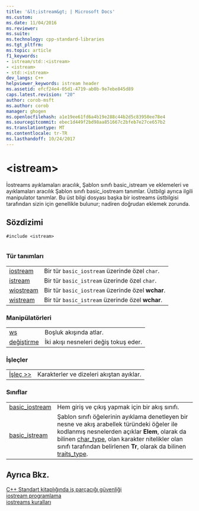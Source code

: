 ```yaml
---
title: '&lt;istream&gt; | Microsoft Docs'
ms.custom: 
ms.date: 11/04/2016
ms.reviewer: 
ms.suite: 
ms.technology: cpp-standard-libraries
ms.tgt_pltfrm: 
ms.topic: article
f1_keywords:
- istream/std::<istream>
- <istream>
- std::<istream>
dev_langs: C++
helpviewer_keywords: istream header
ms.assetid: efcf24e4-05d1-4719-ab0b-9e7ebe845d89
caps.latest.revision: "20"
author: corob-msft
ms.author: corob
manager: ghogen
ms.openlocfilehash: a1e19ee61fd6a4b19e288c44b2d5c83950ee78e4
ms.sourcegitcommit: ebec1d449f2bd98aa851667c2bfeb7e27ce657b2
ms.translationtype: MT
ms.contentlocale: tr-TR
ms.lasthandoff: 10/24/2017
---
```

# <a name="ltistreamgt"></a>&lt;istream&gt;
İostreams ayıklamaları aracılık, Şablon sınıfı basic_istream ve eklemeleri ve ayıklamaları aracılık Şablon sınıfı basic_iostream tanımlar. Üstbilgi ayrıca ilgili manipulator tanımlar. Bu üst bilgi dosyası başka bir iostreams üstbilgisi tarafından sizin için genellikle bulunur; nadiren doğrudan eklemek zorunda.  
  
## <a name="syntax"></a>Sözdizimi  
  
```  
#include <istream>  
  
```  
  
### <a name="typedefs"></a>Tür tanımları  
  
|||  
|-|-|  
|[iostream](../standard-library/istream-typedefs.md#iostream)|Bir tür `basic_iostream` üzerinde özel `char`.|  
|[istream](../standard-library/istream-typedefs.md#istream)|Bir tür `basic_istream` üzerinde özel `char`.|  
|[wiostream](../standard-library/istream-typedefs.md#wiostream)|Bir tür `basic_iostream` üzerinde özel **wchar**.|  
|[wistream](../standard-library/istream-typedefs.md#wistream)|Bir tür `basic_istream` üzerinde özel **wchar**.|  
  
### <a name="manipulators"></a>Manipülatörleri  
  
|||  
|-|-|  
|[ws](../standard-library/istream-functions.md#ws)|Boşluk akışında atlar.|  
|[değiştirme](../standard-library/istream-functions.md#istream_swap)|İki akışı nesneleri değiş tokuş eder.|  
  
### <a name="operators"></a>İşleçler  
  
|||  
|-|-|  
|[İşleç >>](../standard-library/istream-operators.md#op_gt_gt)|Karakterler ve dizeleri akıştan ayıklar.|  
  
### <a name="classes"></a>Sınıflar  
  
|||  
|-|-|  
|[basic_iostream](../standard-library/basic-iostream-class.md)|Hem giriş ve çıkış yapmak için bir akış sınıfı.|  
|[basic_istream](../standard-library/basic-istream-class.md)|Şablon sınıfı öğelerinin ayıklama denetleyen bir nesne ve akış arabellek türündeki öğeler ile kodlanmış nesnelerden açıklar **Elem**, olarak da bilinen [char_type](../standard-library/basic-ios-class.md#char_type), olan karakter nitelikler olan sınıfı tarafından belirlenen **Tr**, olarak da bilinen [traits_type](../standard-library/basic-ios-class.md#traits_type).|  
  
## <a name="see-also"></a>Ayrıca Bkz.  
 [C++ Standart kitaplığında iş parçacığı güvenliği](../standard-library/thread-safety-in-the-cpp-standard-library.md)   
 [iostream programlama](../standard-library/iostream-programming.md)   
 [iostreams kuralları](../standard-library/iostreams-conventions.md)



